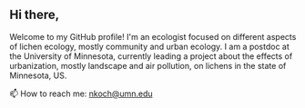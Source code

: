 ## Hi there,

Welcome to my GitHub profile! I'm an ecologist focused on different aspects of lichen ecology, mostly community and urban ecology.
I am a postdoc at the University of Minnesota, currently leading a project about the effects of urbanization, mostly landscape and air pollution, on lichens in the state of Minnesota, US.

📫 How to reach me: nkoch@umn.edu
